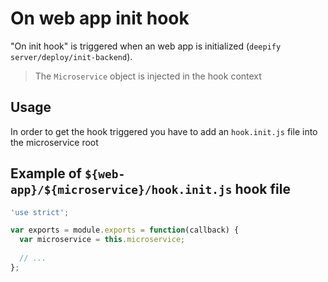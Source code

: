On web app init hook
====================

"On init hook" is triggered when an web app is initialized (`deepify` `server/deploy/init-backend`).

> The `Microservice` object is injected in the hook context

Usage
-----

In order to get the hook triggered you have to add an `hook.init.js` file into the microservice root

Example of `${web-app}/${microservice}/hook.init.js` hook file
---------------------------------------------------------------

```javascript
'use strict';

var exports = module.exports = function(callback) {
  var microservice = this.microservice;
  
  // ...
};
```
